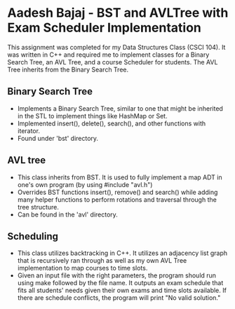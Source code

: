 # Aadesh Bajaj - BST and AVLTree with Exam Scheduler Implementation
This assignment was completed for my Data Structures Class (CSCI 104). It was written in C++ and required me to implement classes for a Binary Search Tree, an AVL Tree, and a course Scheduler for students. The AVL Tree inherits from the Binary Search Tree. 
## Binary Search Tree
* Implements a Binary Search Tree, similar to one that might be inherited in the STL to implement things like HashMap or Set. 
* Implemented insert(), delete(), search(), and other functions with iterator.
* Found under 'bst' directory.
## AVL tree
* This class inherits from BST. It is used to fully implement a map ADT in one's own program (by using #include "avl.h")
* Overrides BST functions insert(), remove() and search() while adding many helper functions to perform rotations and traversal through the tree structure.
* Can be found in the 'avl' directory.
## Scheduling
* This class utilizes backtracking in C++. It utilizes an adjacency list graph that is recursively ran through as well as my own AVL Tree implementation to map courses to time slots.
* Given an input file with the right parameters, the program should run using make followed by the file name. It outputs an exam schedule that fits all students' needs given their own exams and time slots available. If there are schedule conflicts, the program will print "No valid solution."
